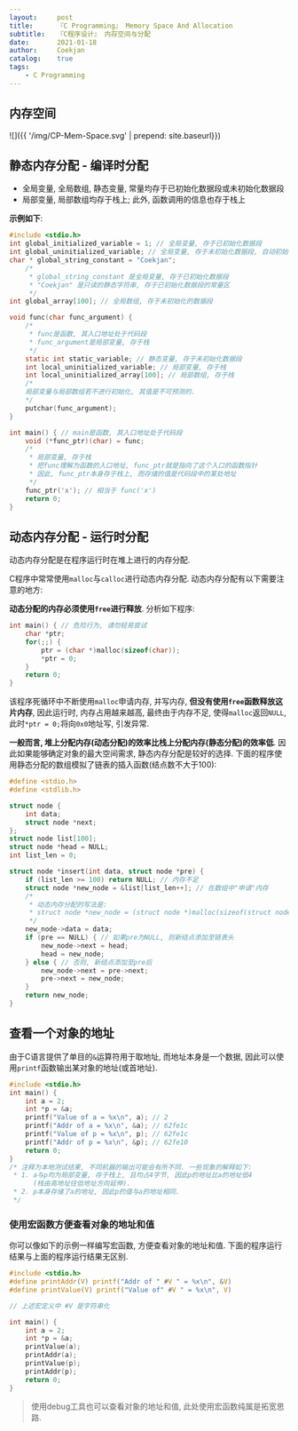 ```yaml
---	
layout:     post	
title:      『C Programming』 Memory Space And Allocation	
subtitle:   『C程序设计』 内存空间与分配    
date:       2021-01-18	   
author:     Coekjan 
catalog:    true    
tags:	
    - C Programming  
---
```


## 内存空间

![]({{ '/img/CP-Mem-Space.svg' | prepend: site.baseurl}})

## 静态内存分配 - 编译时分配

* 全局变量, 全局数组, 静态变量, 常量均存于已初始化数据段或未初始化数据段
* 局部变量, 局部数组均存于栈上; 此外, 函数调用的信息也存于栈上

**示例如下**:

```c
#include <stdio.h>
int global_initialized_variable = 1; // 全局变量, 存于已初始化数据段
int global_uninitialized_variable; // 全局变量, 存于未初始化数据段, 自动初始化为0
char * global_string_constant = "Coekjan";
    /*
     * global_string_constant 是全局变量, 存于已初始化数据段
     * "Coekjan" 是只读的静态字符串, 存于已初始化数据段的常量区
     */
int global_array[100]; // 全局数组, 存于未初始化的数据段

void func(char func_argument) {
    /*
     * func是函数, 其入口地址处于代码段
     * func_argument是局部变量, 存于栈
     */
    static int static_variable; // 静态变量, 存于未初始化数据段
    int local_uninitialized_variable; // 局部变量, 存于栈
    int local_uninitialized_array[100]; // 局部数组, 存于栈
    /*
    局部变量与局部数组若不进行初始化, 其值是不可预测的.
    */
    putchar(func_argument);
}

int main() { // main是函数, 其入口地址处于代码段 
    void (*func_ptr)(char) = func;
    /*
     * 局部变量, 存于栈
     * 把func理解为函数的入口地址, func_ptr就是指向了这个入口的函数指针
     * 因此, func_ptr本身存于栈上, 而存储的值是代码段中的某处地址
     */
    func_ptr('x'); // 相当于 func('x')
    return 0;
}
```

## 动态内存分配 - 运行时分配

动态内存分配是在程序运行时在堆上进行的内存分配. 

C程序中常常使用`malloc`与`calloc`进行动态内存分配. 动态内存分配有以下需要注意的地方:

**动态分配的内存必须使用`free`进行释放**. 分析如下程序:

```c
int main() { // 危险行为, 请勿轻易尝试
    char *ptr;
    for(;;) {
        ptr = (char *)malloc(sizeof(char));
        *ptr = 0;
    }
    return 0;
}
```

该程序死循环中不断使用`malloc`申请内存, 并写内存, **但没有使用`free`函数释放这片内存**, 因此运行时, 内存占用越来越高, 最终由于内存不足, 使得`malloc`返回`NULL`, 此时`*ptr = 0;`将向`0x0`地址写, 引发异常.

**一般而言, 堆上分配内存(动态分配)的效率比栈上分配内存(静态分配)的效率低**. 因此如果能够确定对象的最大空间需求, 静态内存分配是较好的选择. 下面的程序使用静态分配的数组模拟了链表的插入函数(结点数不大于100):

```c
#define <stdio.h>
#define <stdlib.h>

struct node {
    int data;
    struct node *next;
};
struct node list[100];
struct node *head = NULL;
int list_len = 0;

struct node *insert(int data, struct node *pre) {
    if (list_len >= 100) return NULL; // 内存不足 
    struct node *new_node = &list[list_len++]; // 在数组中"申请"内存
    /*
     * 动态内存分配的写法是:
     * struct node *new_node = (struct node *)malloc(sizeof(struct node));
     */
    new_node->data = data;
    if (pre == NULL) { // 如果pre为NULL, 则新结点添加至链表头 
        new_node->next = head;
        head = new_node;
    } else { // 否则, 新结点添加至pre后 
        new_node->next = pre->next;
        pre->next = new_node;
    }
    return new_node;
}
```

## 查看一个对象的地址

由于C语言提供了单目的`&`运算符用于取地址, 而地址本身是一个数据, 因此可以使用`printf`函数输出某对象的地址(或首地址).

```c
#include <stdio.h>
int main() {
    int a = 2;
    int *p = &a;
    printf("Value of a = %x\n", a); // 2
    printf("Addr of a = %x\n", &a); // 62fe1c
    printf("Value of p = %x\n", p); // 62fe1c
    printf("Addr of p = %x\n", &p); // 62fe10
    return 0;
}
/* 注释为本地测试结果, 不同机器的输出可能会有所不同. 一些现象的解释如下:
 * 1. a与p均为局部变量, 存于栈上, 且均占4字节, 因此p的地址比a的地址低4
      (栈由高地址往低地址方向延伸).
 * 2. p本身存储了a的地址, 因此p的值与a的地址相同.
 */
```

### 使用宏函数方便查看对象的地址和值

你可以像如下的示例一样编写宏函数, 方便查看对象的地址和值. 下面的程序运行结果与上面的程序运行结果无区别.

```c
#include <stdio.h>
#define printAddr(V) printf("Addr of " #V " = %x\n", &V)
#define printValue(V) printf("Value of" #V " = %x\n", V)

// 上述宏定义中 #V 是字符串化

int main() {
    int a = 2;
    int *p = &a;
    printValue(a);
    printAddr(a);
    printValue(p);
    printAddr(p);
    return 0;
}
```

> 使用debug工具也可以查看对象的地址和值, 此处使用宏函数纯属是拓宽思路.